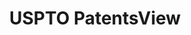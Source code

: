---
bigquery: https://console.cloud.google.com/bigquery?p=patents-public-data&d=patentsview&page=dataset
citation: Attribution should be given to PatentsView for use, distribution, or derivative
  works.
code: https://github.com/CSSIP-AIR/PatentsView-Code-Snippets/
contributors: USPTO
cost: None
description: 'PatentsView includes US patent data including raw data (summaries, applications,
  pregrant applications), disambugations of inventors and assignees, and inventor
  gender estimates.  Also foreign priority data, # of figures and sheets, and government
  interest statements.'
documentation: https://patentsview.org/query/builder-faqs
last_edit: Mon, 04 Apr 2022 19:02:57 GMT
location: https://patentsview.org/
maintained_by: USPTO
record_creation_timestamp: 12/2/2020 17:20:46
schema_fields: '[''disamb_inventor_id_20190312'', ''rule_47'', ''classification_level'',
  ''term_extension'', ''role'', ''length'', ''city'', ''sequence'', ''reldocno'',
  ''section_id'', ''lapse_of_patent'', ''exemplary'', ''abstract'', ''disamb_inventor_id_20201229'',
  ''doctype'', ''subgroup_id'', ''country'', ''lname'', ''classification_status'',
  ''male_flag'', ''state_fips'', ''lawyer_id'', ''disamb_inventor_id_20191231'', ''filename'',
  ''patent_id'', ''location_id'', ''group'', ''citation_id'', ''field_title'', ''title'',
  ''sector_title'', ''disclaimer_date'', ''num_claims'', ''disamb_inventor_id_20200929'',
  ''male'', ''category_id'', ''disamb_inventor_id_20191008'', ''state'', ''longitude'',
  ''country_transformed'', ''withdrawn'', ''f102_date'', ''attribution_status'', ''category'',
  ''term_grant'', ''application_id'', ''symbol_position'', ''uuid'', ''term_disclaimer'',
  ''ipc_version_indicator'', ''series_code'', ''classification_data_source'', ''disamb_assignee_id_20190820'',
  ''field_id'', ''type'', ''disamb_assignee_id_20191231'', ''classification_value'',
  ''text'', ''contract_award_number'', ''_102_date'', ''name_last'', ''group_id'',
  ''num_figures'', ''disamb_inventor_id_20200630'', ''latin_name'', ''action_date'',
  ''rawinventor_id'', ''variety'', ''id'', ''status'', ''disamb_assignee_id_20181127'',
  ''_371_date'', ''rawlocation_id'', ''organization_id'', ''section'', ''subgroup'',
  ''num'', ''disamb_inventor_id_20171226'', ''latlong'', ''subclass_id'', ''mainclass_id'',
  ''level_three'', ''publication_number'', ''disamb_inventor_id_20180528'', ''number'',
  ''disamb_assignee_id_20191008'', ''fname'', ''level_one'', ''latitude'', ''county_fips'',
  ''disamb_assignee_id_20200929'', ''relkind'', ''disamb_assignee_id_20200630'', ''dependent'',
  ''assignee_id'', ''rawassignee_id'', ''subcategory_id'', ''disamb_inventor_id_20181127'',
  ''subclass'', ''doc_type'', ''name'', ''organization'', ''kind'', ''designation'',
  ''disamb_inventor_id_20200331'', ''disamb_assignee_id_20190312'', ''f371_date'',
  ''name_first'', ''applicant_type'', ''inventor_id'', ''level_two'', ''num_sheets'',
  ''disamb_inventor_id_20190820'', ''disamb_assignee_id_20200331'', ''subsection_id'',
  ''main_group'', ''ipc_class'', ''county'', ''disamb_inventor_id_20170307'', ''disamb_inventor_id_20170808'',
  ''deceased'', ''rel_id'', ''date'', ''disamb_inventor_id_20171003'', ''gi_statement'']'
shortname: patentsview
tags:
- disambiguation
- United States
- gender
terms_of_use: Creative Commons Attribution 4.0 International License.
timeframe: 1963-1999
title: USPTO PatentsView
uuid: cf1780b1-e265-4e49-8d1d-83b9cfe0fd9a
---